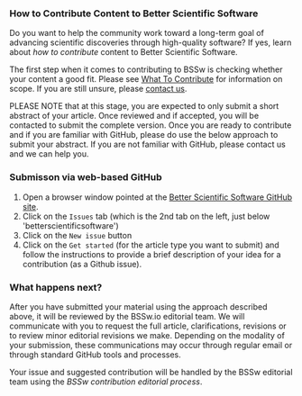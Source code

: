 <!-- start of deck -->

### How to Contribute Content to Better Scientific Software

Do you want to help the community work toward a long-term goal of advancing scientific discoveries through high-quality software? If yes, learn about _how to contribute_ content to Better Scientific Software.

<!-- end of deck -->

<!-- start of body -->

The first step when it comes to contributing to BSSw is checking whether your content a good fit.  Please see [What To Contribute](./WhatToContribute.md) for information on scope.  If you are still unsure, please [contact us](https://bssw.io/pages/questions-about-contributing-to-better-scientific-software).

PLEASE NOTE that at this stage, you are expected to only submit a short abstract of your article. Once reviewed and if accepted, you will be contacted to submit the complete version. Once you are ready to contribute and if you are familiar with GitHub, please do use the below approach to submit your abstract. If you are not familiar with GitHub, please contact us and we can help you.

### Submisson via web-based GitHub
1. Open a browser window pointed at the [Better Scientific Software GitHub site](https://github.com/betterscientificsoftware/betterscientificsoftware.github.io).
2. Click on the `Issues` tab (which is the 2nd tab on the left, just below 'betterscientificsoftware')
3. Click on  the `New issue` button
4. Click on the `Get started` (for the article type you want to submit) and follow the instructions to provide a brief description of your idea for a contribution (as a Github issue).

### What happens next?
After you have submitted your material using the approach described above, it will be reviewed by the BSSw.io editorial team. We will communicate with you to request the full article, clarifications, revisions or to review minor editorial revisions we make. Depending on the modality of your submission, these communications may occur through regular email or through standard GitHub tools and processes.

Your issue and suggested contribution will be handled by the BSSw editorial team using the *BSSw contribution editorial process*.

<!--
Publish: Yes  
-->
